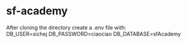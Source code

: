 # sf-academy

After cloning the directory create a .env file with:\
DB_USER=sichej
DB_PASSWORD=ciaociao
DB_DATABASE=sfAcademy
